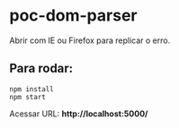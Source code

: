 # poc-dom-parser
Abrir com IE ou Firefox para replicar o erro.

## Para rodar:

```
npm install
npm start
```

Acessar URL: **http://localhost:5000/**